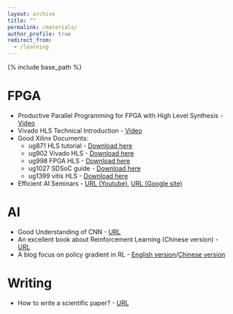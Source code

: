 ```yaml
---
layout: archive
title: ""
permalink: /materials/
author_profile: true
redirect_from:
  - /learning
---
```


{% include base_path %}

FPGA
======
* Productive Parallel Programming for FPGA with High Level Synthesis - [Video](https://www.youtube.com/watch?v=2UvUP2hxMyI)
* Vivado HLS Technical Introduction - [Video](https://www.youtube.com/watch?v=5lYq8_bqAcI)
* Good Xilinx Documents:
  * ug871 HLS tutorial  - [Download here](https://jeremyatedge.github.io/files/ug871-vivado-high-level-synthesis-tutorial.pdf)
  * ug902 Vivado HLS    - [Download here](https://jeremyatedge.github.io/files/ug902-vivado-high-level-synthesis.pdf)
  * ug998 FPGA HLS      - [Download here](https://jeremyatedge.github.io/files/ug998-vivado-intro-fpga-design-hls.pdf)
  * ug1027 SDSoC guide  - [Download here](https://jeremyatedge.github.io/files/ug1027-sdsoc-user-guide.pdf)
  * ug1399 vitis HLS    - [Download here](https://jeremyatedge.github.io/files/ug1399-vitis-hls.pdf)
* Efficient AI Seminars - [URL (Youtube)](https://www.youtube.com/channel/UCEKdqfnoyNSYB5bzWMT5SNQ/videos), [URL (Google site)](https://sites.google.com/site/boyuaneecs/efficient-ai-seminar-talk?authuser=0)

AI
======
* Good Understanding of CNN - [URL](https://stanford.edu/~shervine/teaching/cs-230/cheatsheet-convolutional-neural-networks)
* An excellent book about Reinforcement Learning (Chinese version) - [URL](https://datawhalechina.github.io/easy-rl/#/)
* A blog focus on policy gradient in RL - [English version](https://lilianweng.github.io/posts/2018-04-08-policy-gradient/)/[Chinese version](https://tomaxent.com/2019/04/14/%E7%AD%96%E7%95%A5%E6%A2%AF%E5%BA%A6%E6%96%B9%E6%B3%95/)

Writing
======
* How to write a scientific paper? - [URL](https://libguides.usc.edu/writingguide)
